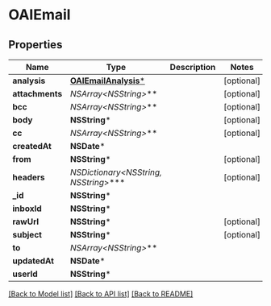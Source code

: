 # OAIEmail

## Properties
Name | Type | Description | Notes
------------ | ------------- | ------------- | -------------
**analysis** | [**OAIEmailAnalysis***](OAIEmailAnalysis.md) |  | [optional] 
**attachments** | **NSArray&lt;NSString*&gt;*** |  | [optional] 
**bcc** | **NSArray&lt;NSString*&gt;*** |  | [optional] 
**body** | **NSString*** |  | [optional] 
**cc** | **NSArray&lt;NSString*&gt;*** |  | [optional] 
**createdAt** | **NSDate*** |  | 
**from** | **NSString*** |  | [optional] 
**headers** | **NSDictionary&lt;NSString*, NSString*&gt;*** |  | [optional] 
**_id** | **NSString*** |  | 
**inboxId** | **NSString*** |  | 
**rawUrl** | **NSString*** |  | [optional] 
**subject** | **NSString*** |  | [optional] 
**to** | **NSArray&lt;NSString*&gt;*** |  | 
**updatedAt** | **NSDate*** |  | 
**userId** | **NSString*** |  | 

[[Back to Model list]](../README.md#documentation-for-models) [[Back to API list]](../README.md#documentation-for-api-endpoints) [[Back to README]](../README.md)


